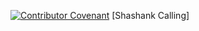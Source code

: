 [![Contributor Covenant](https://img.shields.io/badge/Contributor%20Covenant-v2.0%20adopted-ff69b4.svg)](code_of_conduct.md)
[Shashank Calling]
